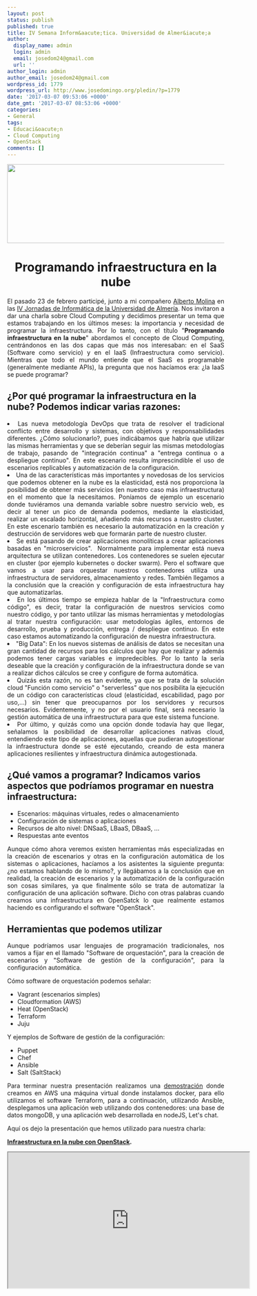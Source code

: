 ```yaml
---
layout: post
status: publish
published: true
title: IV Semana Inform&aacute;tica. Universidad de Almer&iacute;a
author:
  display_name: admin
  login: admin
  email: josedom24@gmail.com
  url: ''
author_login: admin
author_email: josedom24@gmail.com
wordpress_id: 1779
wordpress_url: http://www.josedomingo.org/pledin/?p=1779
date: '2017-03-07 09:53:06 +0000'
date_gmt: '2017-03-07 08:53:06 +0000'
categories:
- General
tags:
- Educaci&oacute;n
- Cloud Computing
- OpenStack
comments: []
---
```

<p style="text-align: justify;">
  <a class="thumbnail" href="http://www.josedomingo.org/pledin/wp-content/uploads/2017/02/jornadas.png"><img class="aligncenter size-full wp-image-1788" src="https://www.josedomingo.org/pledin/wp-content/uploads/2017/02/jornadas.png" alt="" width="573" height="183" /></a></p>
<h1 style="text-align: center;">
  <strong>Programando infraestructura en la nube</strong><br />
</h1>
<p style="text-align: justify;">
  El pasado 23 de febrero particip&eacute;, junto a mi compa&ntilde;ero <a href="https://twitter.com/alberto_molina">Alberto Molina</a> en las <a href="http://www.ual.es/eventos/jornadasinformatica/">IV Jornadas de Inform&aacute;tica de la Universidad de Almer&iacute;a</a>. Nos invitaron a dar una charla sobre Cloud Computing y decidimos presentar un tema que estamos trabajando en los &uacute;ltimos meses: la importancia y necesidad de programar la infraestructura. Por lo tanto, con el t&iacute;tulo "<strong>Programando infraestructura en la nube</strong>" abordamos el concepto de Cloud Computing, centr&aacute;ndonos en las dos capas que m&aacute;s nos interesaban: en el SaaS (Software como servicio) y en el IaaS (Infraestructura como servicio). Mientras que todo el mundo entiende que el SaaS es programable (generalmente mediante APIs), la pregunta que nos hac&iacute;amos era: &iquest;la IaaS se puede programar?</p>
<h2>&iquest;Por qu&eacute; programar la infraestructura en la nube? Podemos indicar varias razones:</h2>
<p>
<li style="text-align: justify;">
  Las nueva metodolog&iacute;a DevOps que trata de resolver el tradicional conflicto entre desarrollo y sistemas, con objetivos y responsabilidades diferentes. &iquest;C&oacute;mo solucionarlo?, pues indic&aacute;bamos que habr&iacute;a que utilizar las mismas herramientas y que se deber&iacute;an seguir las mismas metodolog&iacute;as de trabajo, pasando de "integraci&oacute;n continua" a "entrega continua o a despliegue continuo". En este escenario resulta imprescindible el uso de escenarios replicables y automatizaci&oacute;n de la configuraci&oacute;n.
</li>
<li style="text-align: justify;">
  Una de las caracter&iacute;sticas m&aacute;s importantes y novedosas de los servicios que podemos obtener en la nube es la elasticidad, est&aacute; nos proporciona la posibilidad de obtener m&aacute;s servicios (en nuestro caso m&aacute;s infraestructura) en el momento que la necesitamos. Pon&iacute;amos de ejemplo un escenario donde tuvi&eacute;ramos una demanda variable sobre nuestro servicio web, es decir al tener un pico de demanda podemos, mediante la elasticidad, realizar un escalado horizontal, a&ntilde;adiendo m&aacute;s recursos a nuestro cluster. En este escenario tambi&eacute;n es necesario la automatizaci&oacute;n en la creaci&oacute;n y destrucci&oacute;n de servidores web que formar&aacute;n parte de nuestro cluster.
</li>
<li style="text-align: justify;">
  Se est&aacute; pasando de crear aplicaciones monol&iacute;ticas a crear aplicaciones basadas en "microservicios".&nbsp; Normalmente para implementar est&aacute; nueva arquitectura se utilizan contenedores. Los contenedores se suelen ejecutar en cluster (por ejemplo kubernetes o docker swarm). Pero el software que vamos a usar para orquestar nuestros contenedores utiliza una infraestructura de servidores, almacenamiento y redes. Tambi&eacute;n llegamos a la conclusi&oacute;n que la creaci&oacute;n y configuraci&oacute;n de esta infraestructura hay que automatizarlas.
</li>
<li style="text-align: justify;">
  En los &uacute;ltimos tiempo se empieza hablar de la "Infraestructura como c&oacute;digo", es decir, tratar la configuraci&oacute;n de nuestros servicios como nuestro c&oacute;digo, y por tanto utilizar las mismas herramientas y metodolog&iacute;as al tratar nuestra configuraci&oacute;n: usar metodolog&iacute;as &aacute;giles, entornos de desarrollo, prueba y producci&oacute;n, entrega / despliegue continuo. En este caso estamos automatizando la configuraci&oacute;n de nuestra infraestructura.
</li>
<li style="text-align: justify;">
  "Big Data": En los nuevos sistemas de an&aacute;lisis de datos se necesitan una gran cantidad de recursos para los c&aacute;lculos que hay que realizar y adem&aacute;s podemos tener cargas variables e impredecibles. Por lo tanto la ser&iacute;a deseable que la creaci&oacute;n y configuraci&oacute;n de la infraestructura donde se van a realizar dichos c&aacute;lculos se cree y configure de forma autom&aacute;tica.
</li>
<li style="text-align: justify;">
  Quiz&aacute;s esta raz&oacute;n, no es tan evidente, ya que se trata de la soluci&oacute;n cloud "Funci&oacute;n como servicio" o "serverless" que nos posibilita la ejecuci&oacute;n de un c&oacute;digo con caracter&iacute;sticas cloud (elasticidad, escabilidad, pago por uso,...) sin tener que preocuparnos por los servidores y recursos necesarios. Evidentemente, y no por el usuario final, ser&aacute; necesario la gesti&oacute;n autom&aacute;tica de una infraestructura para que este sistema funcione.
</li>
<li style="text-align: justify;">
  Por &uacute;ltimo, y quiz&aacute;s como una opci&oacute;n donde todav&iacute;a hay que llegar, se&ntilde;alamos la posibilidad de desarrollar aplicaciones nativas cloud, entendiendo este tipo de aplicaciones, aquellas que pudieran autogestionar la infraestructura donde se est&eacute; ejecutando, creando de esta manera aplicaciones resilientes y infraestructura din&aacute;mica autogestionada.
</li></p>
<p><!--more--></p>
<h2>&iquest;Qu&eacute; vamos a programar? Indicamos varios aspectos que podr&iacute;amos programar en nuestra infraestructura:</h2>
<ul>
<li>Escenarios: m&aacute;quinas virtuales, redes o almacenamiento</li>
<li>Configuraci&oacute;n de sistemas o aplicaciones</li>
<li>Recursos de alto nivel: DNSaaS, LBaaS, DBaaS, ...</li>
<li>Respuestas ante eventos</li>
</ul>
<p style="text-align: justify;">
  Aunque c&oacute;mo ahora veremos existen herramientas m&aacute;s especializadas en la creaci&oacute;n de escenarios y otras en la configuraci&oacute;n autom&aacute;tica de los sistemas o aplicaciones, hac&iacute;amos a los asistentes la siguiente pregunta: &iquest;no estamos hablando de lo mismo?, y lleg&aacute;bamos a la conclusi&oacute;n que en realidad, la creaci&oacute;n de escenarios y la automatizaci&oacute;n de la configuraci&oacute;n son cosas similares, ya que finalmente s&oacute;lo se trata de automatizar la configuraci&oacute;n de una aplicaci&oacute;n software. Dicho con otras palabras cuando creamos una infraestructura en OpenSatck lo que realmente estamos haciendo es configurando el software "OpenStack".</p>
<h2>Herramientas que podemos utilizar</h2>
<p style="text-align: justify;">
  Aunque podr&iacute;amos usar lenguajes de programaci&oacute;n tradicionales, nos vamos a fijar en el llamado "Software de orquestaci&oacute;n", para la creaci&oacute;n de escenarios y "Software de gesti&oacute;n de la configuraci&oacute;n", para la configuraci&oacute;n autom&aacute;tica.</p>
<p style="text-align: justify;">
  C&oacute;mo software de orquestaci&oacute;n podemos se&ntilde;alar:</p>
<ul style="text-align: justify;">
<li>
    Vagrant (escenarios simples)
  </li>
<li>
    Cloudformation (AWS)
  </li>
<li>
    Heat (OpenStack)
  </li>
<li>
    Terraform
  </li>
<li>
    Juju
  </li>
</ul>
<p style="text-align: justify;">
  Y ejemplos de Software de gesti&oacute;n de la configuraci&oacute;n:</p>
<ul style="text-align: justify;">
<li>
    Puppet
  </li>
<li>
    Chef
  </li>
<li>
    Ansible
  </li>
<li>
    Salt (SaltStack)
  </li>
</ul>
<p style="text-align: justify;">
  Para terminar nuestra presentaci&oacute;n realizamos una <a href="https://github.com/iesgn/presentacion-ual17/tree/gh-pages/ejemplo">demostraci&oacute;n</a> donde creamos en AWS una m&aacute;quina virtual donde instalamos docker, para ello utilizamos el software Terraform, para a continuaci&oacute;n, utilizando Ansible, desplegamos una aplicaci&oacute;n web utilizando dos contenedores: una base de datos mongoDB, y una aplicaci&oacute;n web desarrollada en nodeJS, Let's chat.</p>
<p>Aqu&iacute; os dejo la presentaci&oacute;n que hemos utilizado para nuestra charla:</p>
<p><strong><a href="http://iesgn.github.io/presentacion-ual17/#/">Infraestructura en la nube con OpenStack</a>.</strong> &nbsp; <center></center></p>
<p><iframe src="http://iesgn.github.io/presentacion-ual17/#/" width="560" height="315"></iframe></p>
